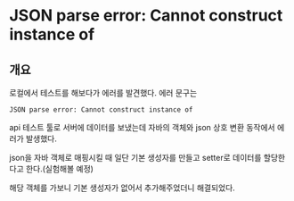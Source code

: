 # JSON parse error: Cannot construct instance of

## 개요

로컬에서 테스트를 해보다가 에러를 발견했다. 에러 문구는
```
JSON parse error: Cannot construct instance of 
```
api 테스트 툴로 서버에 데이터를 보냈는데  자바의 객체와 json 상호 변환 동작에서 에러가 발생했다.

json을 자바 객체로 매핑시킬 때 일단 기본 생성자를 만들고 setter로 데이터를 할당한다고 한다.(실험해볼 예정)

해당 객체를 가보니 기본 생성자가 없어서 추가해주었더니 해결되었다.